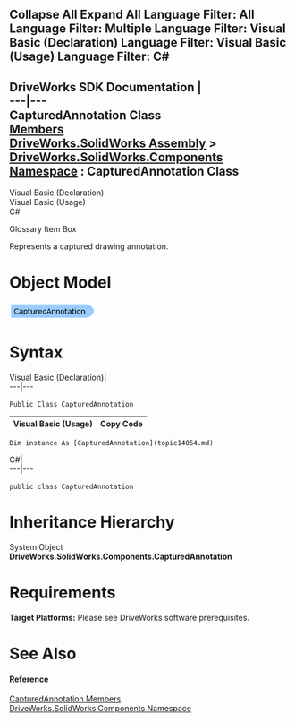 Collapse All Expand All Language Filter: All  Language Filter: Multiple  Language Filter: Visual Basic (Declaration) Language Filter: Visual Basic (Usage) Language Filter: C#  
---  
DriveWorks SDK Documentation  |   
---|---  
CapturedAnnotation Class   
[Members](topic14055.md)   
[DriveWorks.SolidWorks Assembly](topic13342.md) > [DriveWorks.SolidWorks.Components Namespace](topic13925.md) : CapturedAnnotation Class  
---  
  
Visual Basic (Declaration)    
Visual Basic (Usage)    
C# 

Glossary Item Box

Represents a captured drawing annotation. 

# Object Model

![](dotnetdiagramimages/image771.png)

# Syntax

Visual Basic (Declaration)|   
---|---  
      
    
    Public Class CapturedAnnotation   
  
Visual Basic (Usage)| Copy Code  
---|---  
      
    
    Dim instance As [CapturedAnnotation](topic14054.md)  
  
C#|   
---|---  
      
    
    public class CapturedAnnotation   
  
# Inheritance Hierarchy

System.Object  
**DriveWorks.SolidWorks.Components.CapturedAnnotation**  


# Requirements

**Target Platforms:** Please see DriveWorks software prerequisites.

# See Also

#### Reference

[CapturedAnnotation Members](topic14055.md)   
[DriveWorks.SolidWorks.Components Namespace](topic13925.md)


